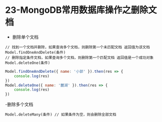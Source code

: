 # 23-MongoDB常用数据库操作之删除文档
- 删除单个文档
```
// 找到一个文档并删除，如果查询多个文档，则删除第一个未匹配文档 返回值为该文档
Model.findOneAndDelete(条件)
// 删除指定条件文档，如果查询多个文档，则删除第一个匹配文档 返回值是一个成功对象
Model.deleteOne(条件)
```
```js
Model.findOneAndDelete({ name: '小郭' }).then(res => {
    console.log(res)
})
Model.deleteOne({ name: '麓湖' }).then(res => {
    console.log(res)
})
```
-删除多个文档
```
Model.deleteMany(条件) // 如果条件为空，则会删除全部文档
```

